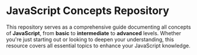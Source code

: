 # JavaScript Concepts Repository

This repository serves as a comprehensive guide documenting all concepts of **JavaScript**, from **basic** to **intermediate** to **advanced** levels. Whether you're just starting out or looking to deepen your understanding, this resource covers all essential topics to enhance your JavaScript knowledge.
